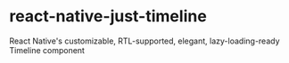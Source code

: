 # react-native-just-timeline
React Native's customizable, RTL-supported, elegant, lazy-loading-ready Timeline component
